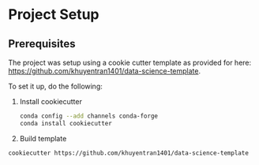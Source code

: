# Project Setup

## Prerequisites

The project was setup using a cookie cutter template as provided for here:
<https://github.com/khuyentran1401/data-science-template>.

To set it up, do the following:

1. Install cookiecutter

    ```bash
    conda config --add channels conda-forge
    conda install cookiecutter
    ```

1. Build template

  ```bash
  cookiecutter https://github.com/khuyentran1401/data-science-template
  ```
